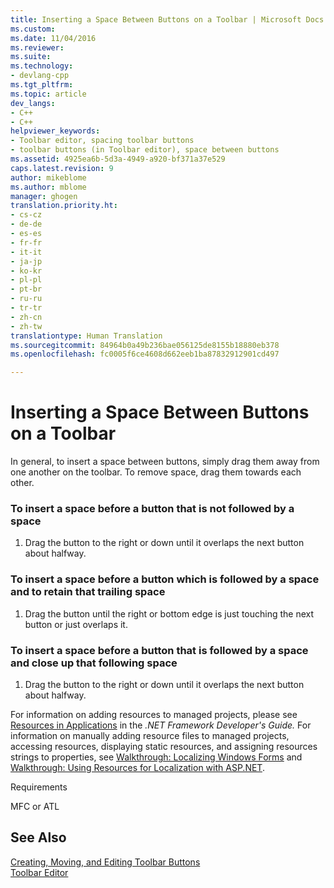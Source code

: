 ```yaml
---
title: Inserting a Space Between Buttons on a Toolbar | Microsoft Docs
ms.custom: 
ms.date: 11/04/2016
ms.reviewer: 
ms.suite: 
ms.technology:
- devlang-cpp
ms.tgt_pltfrm: 
ms.topic: article
dev_langs:
- C++
- C++
helpviewer_keywords:
- Toolbar editor, spacing toolbar buttons
- toolbar buttons (in Toolbar editor), space between buttons
ms.assetid: 4925ea6b-5d3a-4949-a920-bf371a37e529
caps.latest.revision: 9
author: mikeblome
ms.author: mblome
manager: ghogen
translation.priority.ht:
- cs-cz
- de-de
- es-es
- fr-fr
- it-it
- ja-jp
- ko-kr
- pl-pl
- pt-br
- ru-ru
- tr-tr
- zh-cn
- zh-tw
translationtype: Human Translation
ms.sourcegitcommit: 84964b0a49b236bae056125de8155b18880eb378
ms.openlocfilehash: fc0005f6ce4608d662eeb1ba87832912901cd497

---
```

# Inserting a Space Between Buttons on a Toolbar
In general, to insert a space between buttons, simply drag them away from one another on the toolbar. To remove space, drag them towards each other.  
  
### To insert a space before a button that is not followed by a space  
  
1.  Drag the button to the right or down until it overlaps the next button about halfway.  
  
### To insert a space before a button which is followed by a space and to retain that trailing space  
  
1.  Drag the button until the right or bottom edge is just touching the next button or just overlaps it.  
  
### To insert a space before a button that is followed by a space and close up that following space  
  
1.  Drag the button to the right or down until it overlaps the next button about halfway.  
  
 For information on adding resources to managed projects, please see [Resources in Applications](http://msdn.microsoft.com/Library/8ad495d4-2941-40cf-bf64-e82e85825890) in the *.NET Framework Developer's Guide.* For information on manually adding resource files to managed projects, accessing resources, displaying static resources, and assigning resources strings to properties, see [Walkthrough: Localizing Windows Forms](http://msdn.microsoft.com/en-us/9a96220d-a19b-4de0-9f48-01e5d82679e5) and [Walkthrough: Using Resources for Localization with ASP.NET](http://msdn.microsoft.com/Library/bb4e5b44-e2b0-48ab-bbe9-609fb33900b6).  
  
 Requirements  
  
 MFC or ATL  
  
## See Also  
 [Creating, Moving, and Editing Toolbar Buttons](../mfc/creating-moving-and-editing-toolbar-buttons.md)   
 [Toolbar Editor](../mfc/toolbar-editor.md)




<!--HONumber=Jan17_HO1-->


